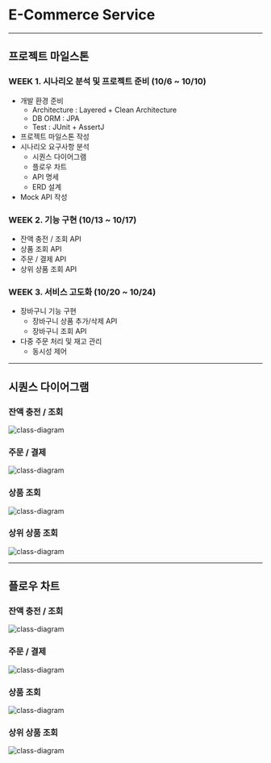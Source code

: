 # E-Commerce Service

---

## 프로젝트 마일스톤

### WEEK 1. 시나리오 분석 및 프로젝트 준비 (10/6 ~ 10/10)
- 개발 환경 준비
  - Architecture : Layered + Clean Architecture
  - DB ORM : JPA
  - Test : JUnit + AssertJ
- 프로젝트 마일스톤 작성
- 시나리오 요구사항 분석
   - 시퀀스 다이어그램
   - 플로우 차트
   - API 명세
   - ERD 설계
- Mock API 작성

### WEEK 2. 기능 구현 (10/13 ~ 10/17)
- 잔액 충전 / 조회 API
- 상품 조회 API
- 주문 / 결제 API
- 상위 상품 조회 API

### WEEK 3. 서비스 고도화 (10/20 ~ 10/24)
- 장바구니 기능 구현
  - 장바구니 상품 추가/삭제 API
  - 장바구니 조회 API
- 다중 주문 처리 및 재고 관리
  - 동시성 제어

---

## 시퀀스 다이어그램

### 잔액 충전 / 조회
![class-diagram](http://www.plantuml.com/plantuml/proxy?src=https://raw.githubusercontent.com/haahaahak/hhplus-ecommerce/STEP-5/docs/diagram/balance.puml)

### 주문 / 결제
![class-diagram](http://www.plantuml.com/plantuml/proxy?src=https://raw.githubusercontent.com/haahaahak/hhplus-ecommerce/STEP-5/docs/diagram/order.puml)

### 상품 조회
![class-diagram](http://www.plantuml.com/plantuml/proxy?src=https://raw.githubusercontent.com/haahaahak/hhplus-ecommerce/STEP-5/docs/diagram/product.puml)

### 상위 상품 조회
![class-diagram](http://www.plantuml.com/plantuml/proxy?src=https://raw.githubusercontent.com/haahaahak/hhplus-ecommerce/STEP-5/docs/diagram/topSelling.puml)

---

## 플로우 차트

### 잔액 충전 / 조회
![class-diagram](http://www.plantuml.com/plantuml/proxy?src=https://raw.githubusercontent.com/haahaahak/hhplus-ecommerce/STEP-5/docs/flowChart/balance.puml)

### 주문 / 결제
![class-diagram](http://www.plantuml.com/plantuml/proxy?src=https://raw.githubusercontent.com/haahaahak/hhplus-ecommerce/STEP-5/docs/flowChart/order.puml)

### 상품 조회
![class-diagram](http://www.plantuml.com/plantuml/proxy?src=https://raw.githubusercontent.com/haahaahak/hhplus-ecommerce/STEP-5/docs/flowChart/product.puml)

### 상위 상품 조회
![class-diagram](http://www.plantuml.com/plantuml/proxy?src=https://raw.githubusercontent.com/haahaahak/hhplus-ecommerce/STEP-5/docs/flowChart/topSelling.puml)

